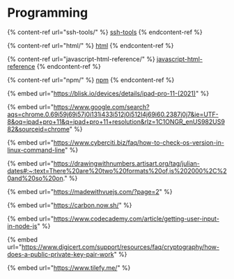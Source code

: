 # Programming

{% content-ref url="ssh-tools/" %}
[ssh-tools](ssh-tools/)
{% endcontent-ref %}

{% content-ref url="html/" %}
[html](html/)
{% endcontent-ref %}

{% content-ref url="javascript-html-reference/" %}
[javascript-html-reference](javascript-html-reference/)
{% endcontent-ref %}

{% content-ref url="npm/" %}
[npm](npm/)
{% endcontent-ref %}

{% embed url="https://blisk.io/devices/details/ipad-pro-11-(2021)" %}

{% embed url="https://www.google.com/search?aqs=chrome.0.69i59j69i57j0i131i433i512j0i512l4j69i60.2387j0j7&ie=UTF-8&oq=ipad+pro+11&q=ipad+pro+11+resolution&rlz=1C1ONGR_enUS982US982&sourceid=chrome" %}

{% embed url="https://www.cyberciti.biz/faq/how-to-check-os-version-in-linux-command-line" %}

{% embed url="https://drawingwithnumbers.artisart.org/tag/julian-dates#:~:text=There%20are%20two%20formats%20of,is%202000%2C%20and%20so%20on." %}

{% embed url="https://madewithvuejs.com/?page=2" %}

{% embed url="https://carbon.now.sh/" %}

{% embed url="https://www.codecademy.com/article/getting-user-input-in-node-js" %}

{% embed url="https://www.digicert.com/support/resources/faq/cryptography/how-does-a-public-private-key-pair-work" %}

{% embed url="https://www.tilefy.me/" %}

